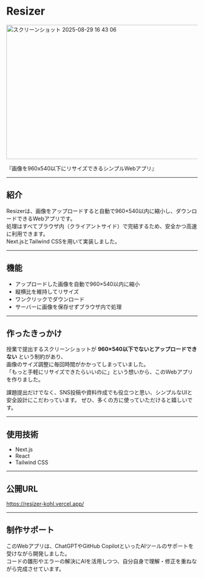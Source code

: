 # Resizer
<img width="517" height="353" alt="スクリーンショット 2025-08-29 16 43 06" src="https://github.com/user-attachments/assets/b2b8f5cc-7ee5-4adf-8478-96356c3eaaaa" />

『画像を960x540以下にリサイズできるシンプルWebアプリ』

---

## 紹介
Resizerは、画像をアップロードすると自動で960×540以内に縮小し、ダウンロードできるWebアプリです。  
処理はすべてブラウザ内（クライアントサイド）で完結するため、安全かつ高速に利用できます。  
Next.jsとTailwind CSSを用いて実装しました。  

---

## 機能
- アップロードした画像を自動で960×540以内に縮小  
- 縦横比を維持してリサイズ  
- ワンクリックでダウンロード  
- サーバーに画像を保存せずブラウザ内で処理  

---

## 作ったきっかけ
授業で提出するスクリーンショットが **960×540以下でないとアップロードできない** という制約があり、  
画像のサイズ調整に毎回時間がかかってしまっていました。  
「もっと手軽にリサイズできたらいいのに」という想いから、このWebアプリを作りました。  

課題提出だけでなく、SNS投稿や資料作成でも役立つと思い、シンプルなUIと安全設計にこだわっています。
ぜひ、多くの方に使っていただけると嬉しいです。

---

## 使用技術
- Next.js  
- React  
- Tailwind CSS  

---

## 公開URL
https://resizer-kohl.vercel.app/

---
## 制作サポート
このWebアプリは、ChatGPTやGitHub CopilotといったAIツールのサポートを受けながら開発しました。  
コードの雛形やエラーの解決にAIを活用しつつ、自分自身で理解・修正を重ねながら完成させています。

